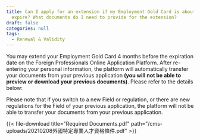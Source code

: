 ```yaml
---
title: Can I apply for an extension if my Employment Gold Card is about to
  expire? What documents do I need to provide for the extension?
draft: false
categories: null
tags:
  - Renewal & Validity
---
```

You may extend your Employment Gold Card 4 months before the expiration date on the Foreign Professionals Online Application Platform. After re-entering your personal information, the platform will automatically transfer your documents from your previous application **(you will not be able to preview or download your previous documents)**. Please refer to the details below:

Please note that if you switch to a new Field or regulation, or there are new regulations for the Field of your previous application, the platform will not be able to transfer your documents from your previous application. 

{{< file-download title="Required Documents.pdf" path="/cms-uploads/20210208外國特定專業人才資格條件.pdf" >}}